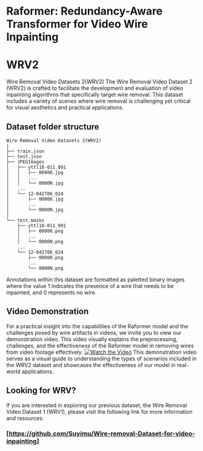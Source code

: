 # Raformer: Redundancy-Aware Transformer for Video Wire Inpainting


# WRV2
Wire Removal Video Datasets 2(WRV2)
The Wire Removal Video Dataset 2 (WRV2) is crafted to facilitate the development and evaluation of video inpainting algorithms that specifically target wire removal. This dataset includes a variety of scenes where wire removal is challenging yet critical for visual aesthetics and practical applications.

## Dataset folder structure

```
Wire Removal Video Datasets 2(WRV2)
|
├── train.json
├── test.json
├── JPEGImages
│   ├── yttl18-011_091
│   │   ├── 00000.jpg
│   │   ...
│   │   └── 0000N.jpg
│   ...
│   └── 12-042706_024
│       ├── 00000.jpg
│       ...
│       └── 0000N.jpg
│
└── test_masks
    ├── yttl18-011_091
    │   ├── 00000.png
    │   ...
    │   └── 0000N.png
    ...
    └── 12-042706_024
        ├── 00000.png
        ...
        └── 0000N.png

```

Annotations within this dataset are formatted as paletted binary images where the value 1 indicates the presence of a wire that needs to be inpainted, and 0 represents no wire.
## Video Demonstration

For a practical insight into the capabilities of the Raformer model and the challenges posed by wire artifacts in videos, we invite you to view our demonstration video. This video visually explains the preprocessing, challenges, and the effectiveness of the Raformer model in removing wires from video footage effectively.
[![Watch the Video](image-link-if-you-have-a-screenshot-or-thumbnail)]([./video_wire_inpainting.mp4](https://github.com/Suyimu/WRV2/issues/1#issue-2249898516))
This demonstration video serves as a visual guide to understanding the types of scenarios included in the WRV2 dataset and showcases the effectiveness of our model in real-world applications.
## Looking for WRV?
If you are interested in exploring our previous dataset, the Wire Removal Video Dataset 1 (WRV1), please visit the following link for more information and resources:
### [https://github.com/Suyimu/Wire-removal-Dataset-for-video-inpainting]
